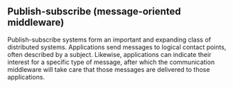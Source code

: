 ## Publish-subscribe (message-oriented middleware)

Publish-subscribe systems form an important and expanding class of distributed systems. Applications send messages to logical contact points, often described by a subject. Likewise, applications can indicate their interest for a specific type of message, after which the communication middleware will take care that those messages are delivered to those applications.
